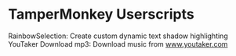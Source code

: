 # TamperMonkey Userscripts
RainbowSelection: Create custom dynamic text shadow highlighting
YouTaker Download mp3: Download music from www.youtaker.com
